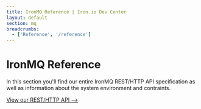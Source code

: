 ```yaml
---
title: IronMQ Reference | Iron.io Dev Center
layout: default
section: mq
breadcrumbs:
  - ['Reference', '/reference']
---
```


# IronMQ Reference

In this section you'll find our entire IronMQ REST/HTTP API specification as well as information about the system
environment and contraints.


<a href="/mq/reference/api" class="next_item">View our REST/HTTP API --></a><br clear="all" />

